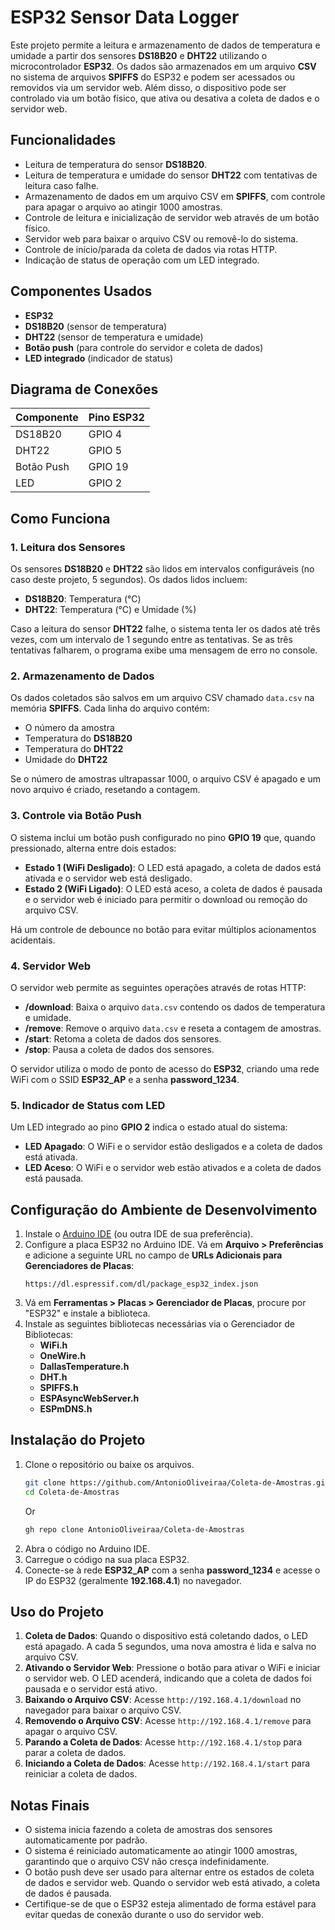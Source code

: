 # ESP32 Sensor Data Logger

Este projeto permite a leitura e armazenamento de dados de temperatura e umidade a partir dos sensores **DS18B20** e **DHT22** utilizando o microcontrolador **ESP32**. Os dados são armazenados em um arquivo **CSV** no sistema de arquivos **SPIFFS** do ESP32 e podem ser acessados ou removidos via um servidor web. Além disso, o dispositivo pode ser controlado via um botão físico, que ativa ou desativa a coleta de dados e o servidor web.

## Funcionalidades

- Leitura de temperatura do sensor **DS18B20**.
- Leitura de temperatura e umidade do sensor **DHT22** com tentativas de leitura caso falhe.
- Armazenamento de dados em um arquivo CSV em **SPIFFS**, com controle para apagar o arquivo ao atingir 1000 amostras.
- Controle de leitura e inicialização de servidor web através de um botão físico.
- Servidor web para baixar o arquivo CSV ou removê-lo do sistema.
- Controle de início/parada da coleta de dados via rotas HTTP.
- Indicação de status de operação com um LED integrado.

## Componentes Usados

- **ESP32**
- **DS18B20** (sensor de temperatura)
- **DHT22** (sensor de temperatura e umidade)
- **Botão push** (para controle do servidor e coleta de dados)
- **LED integrado** (indicador de status)

## Diagrama de Conexões

| Componente  | Pino ESP32 |
|-------------|------------|
| DS18B20     | GPIO 4     |
| DHT22       | GPIO 5     |
| Botão Push  | GPIO 19    |
| LED         | GPIO 2     |

## Como Funciona

### 1. Leitura dos Sensores

Os sensores **DS18B20** e **DHT22** são lidos em intervalos configuráveis (no caso deste projeto, 5 segundos). Os dados lidos incluem:

- **DS18B20**: Temperatura (°C)
- **DHT22**: Temperatura (°C) e Umidade (%)

Caso a leitura do sensor **DHT22** falhe, o sistema tenta ler os dados até três vezes, com um intervalo de 1 segundo entre as tentativas. Se as três tentativas falharem, o programa exibe uma mensagem de erro no console.

### 2. Armazenamento de Dados

Os dados coletados são salvos em um arquivo CSV chamado `data.csv` na memória **SPIFFS**. Cada linha do arquivo contém:

- O número da amostra
- Temperatura do **DS18B20**
- Temperatura do **DHT22**
- Umidade do **DHT22**

Se o número de amostras ultrapassar 1000, o arquivo CSV é apagado e um novo arquivo é criado, resetando a contagem.

### 3. Controle via Botão Push

O sistema inclui um botão push configurado no pino **GPIO 19** que, quando pressionado, alterna entre dois estados:

- **Estado 1 (WiFi Desligado)**: O LED está apagado, a coleta de dados está ativada e o servidor web está desligado.
- **Estado 2 (WiFi Ligado)**: O LED está aceso, a coleta de dados é pausada e o servidor web é iniciado para permitir o download ou remoção do arquivo CSV.

Há um controle de debounce no botão para evitar múltiplos acionamentos acidentais.

### 4. Servidor Web

O servidor web permite as seguintes operações através de rotas HTTP:

- **/download**: Baixa o arquivo `data.csv` contendo os dados de temperatura e umidade.
- **/remove**: Remove o arquivo `data.csv` e reseta a contagem de amostras.
- **/start**: Retoma a coleta de dados dos sensores.
- **/stop**: Pausa a coleta de dados dos sensores.

O servidor utiliza o modo de ponto de acesso do **ESP32**, criando uma rede WiFi com o SSID **ESP32_AP** e a senha **password_1234**.

### 5. Indicador de Status com LED

Um LED integrado ao pino **GPIO 2** indica o estado atual do sistema:

- **LED Apagado**: O WiFi e o servidor estão desligados e a coleta de dados está ativada.
- **LED Aceso**: O WiFi e o servidor web estão ativados e a coleta de dados está pausada.

## Configuração do Ambiente de Desenvolvimento

1. Instale o [Arduino IDE](https://www.arduino.cc/en/Main/Software) (ou outra IDE de sua preferência).
2. Configure a placa ESP32 no Arduino IDE. Vá em **Arquivo > Preferências** e adicione a seguinte URL no campo de **URLs Adicionais para Gerenciadores de Placas**:
   ```
   https://dl.espressif.com/dl/package_esp32_index.json
   ```
3. Vá em **Ferramentas > Placas > Gerenciador de Placas**, procure por "ESP32" e instale a biblioteca.
4. Instale as seguintes bibliotecas necessárias via o Gerenciador de Bibliotecas:
   - **WiFi.h**
   - **OneWire.h**
   - **DallasTemperature.h**
   - **DHT.h**
   - **SPIFFS.h**
   - **ESPAsyncWebServer.h**
   - **ESPmDNS.h**

## Instalação do Projeto

1. Clone o repositório ou baixe os arquivos.
    ```bash	
    git clone https://github.com/AntonioOliveiraa/Coleta-de-Amostras.git
    cd Coleta-de-Amostras
    ```
    Or
    ```bash
    gh repo clone AntonioOliveiraa/Coleta-de-Amostras
    ```
2. Abra o código no Arduino IDE.
3. Carregue o código na sua placa ESP32.
4. Conecte-se à rede **ESP32_AP** com a senha **password_1234** e acesse o IP do ESP32 (geralmente **192.168.4.1**) no navegador.

## Uso do Projeto

1. **Coleta de Dados**: Quando o dispositivo está coletando dados, o LED está apagado. A cada 5 segundos, uma nova amostra é lida e salva no arquivo CSV.
2. **Ativando o Servidor Web**: Pressione o botão para ativar o WiFi e iniciar o servidor web. O LED acenderá, indicando que a coleta de dados foi pausada e o servidor está ativo.
3. **Baixando o Arquivo CSV**: Acesse `http://192.168.4.1/download` no navegador para baixar o arquivo CSV.
4. **Removendo o Arquivo CSV**: Acesse `http://192.168.4.1/remove` para apagar o arquivo CSV.
5. **Parando a Coleta de Dados**: Acesse `http://192.168.4.1/stop` para parar a coleta de dados.
6. **Iniciando a Coleta de Dados**: Acesse `http://192.168.4.1/start` para reiniciar a coleta de dados.

## Notas Finais

- O sistema inicia fazendo a coleta de amostras dos sensores automaticamente por padrão.
- O sistema é reiniciado automaticamente ao atingir 1000 amostras, garantindo que o arquivo CSV não cresça indefinidamente.
- O botão push deve ser usado para alternar entre os estados de coleta de dados e servidor web. Quando o servidor web está ativado, a coleta de dados é pausada.
- Certifique-se de que o ESP32 esteja alimentado de forma estável para evitar quedas de conexão durante o uso do servidor web.
